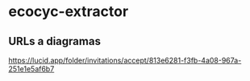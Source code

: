 # ecocyc-extractor


## URLs a diagramas

https://lucid.app/folder/invitations/accept/813e6281-f3fb-4a08-967a-251e1e5af6b7
